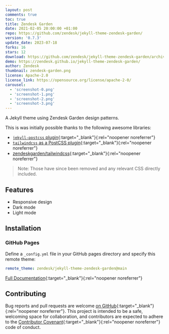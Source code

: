 ```yaml
---
layout: post
comments: true
toc: true
title: Zendesk Garden
date: 2021-02-05 20:00:00 +01:00
repo: https://github.com/zendesk/jekyll-theme-zendesk-garden/
version: '0.7.3'
update_date: 2023-07-18
forks: 16
stars: 12
download: https://github.com/zendesk/jekyll-theme-zendesk-garden/archive/refs/tags/v0.7.3.zip
demo: https://zendesk.github.io/jekyll-theme-zendesk-garden/
author: Zendesk
thumbnail: zendesk-garden.png
license: Apache-2.0
license_link: https://opensource.org/license/apache-2-0/
carousel:
  - 'screenshot-0.png'
  - 'screenshot-1.png'
  - 'screenshot-2.png'
  - 'screenshot-3.png'
---
```


A Jekyll theme using Zendesk Garden design patterns.

This is was initially possible thanks to the following awesome libraries:

- [`jekyll-postcss` plugin](https://github.com/mhanberg/jekyll-postcss){:target="_blank"}{:rel="noopener noreferrer"}
- [`tailwindcss` as a PostCSS plugin](https://tailwindcss.com/docs/installation#add-tailwind-as-a-post-css-plugin){:target="_blank"}{:rel="noopener noreferrer"}
- [zendeskgarden/tailwindcss](https://github.com/zendeskgarden/tailwindcss){:target="_blank"}{:rel="noopener noreferrer"}

> Note: Those have since been removed and any relevant CSS directly included.

## Features

- Responsive design
- Dark mode
- Light mode

## Installation

### GitHub Pages

Define a `_config.yml` file in your GitHub pages directory and specify this remote theme:

```yaml
remote_theme: zendesk/jekyll-theme-zendesk-garden@main
```

[Full Documentation](https://zendesk.github.io/jekyll-theme-zendesk-garden/){:target="_blank"}{:rel="noopener noreferrer"}

## Contributing

Bug reports and pull requests are welcome [on GitHub](https://github.com/zendesk/jekyll-theme-zendesk-garden){:target="_blank"}{:rel="noopener noreferrer"}.
This project is intended to be a safe, welcoming space for collaboration, and contributors are expected to adhere to the [Contributor Covenant](http://contributor-covenant.org){:target="_blank"}{:rel="noopener noreferrer"} code of conduct.
